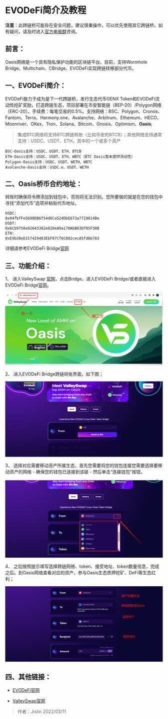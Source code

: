 # EVODeFi简介及教程

**注意**：此跨链桥可能存在安全问题，建议慎重操作，可以优先使用其它跨链桥，如有疑问，请及时进入[官方电报群](https://t.me/oasisnetworkchina)咨询。

## 前言：
Oasis网络是一个具有隐私保护功能的区块链平台。目前，支持Wormhole Bridge、Multichain、CBridge、EVODeFi实现跨链转移部分代币。

## 一、EVODeFi简介：
EVODeFi致力于成为是下一代跨链桥，发行生态代币GENX Token和EVODeFi流动性挖矿奖励，打造跨链生态，项目部署在币安智能链（BEP-20）/Polygon网络（ERC-20）。手续费：每笔交易的0.5%。支持网络：BSC、Polygon、Cronos、Fantom、Terra、Harmony.one、Avalanche、Arbitrum、Ethereum、HECO、Moonriver、OKex、Tron、Solana、Bitcoin、Gnosis、Optimism、**Oasis**;

> 集成BTC网络将支持BTC跨链转账（比如币安的BTCB）；其他网络支持通常支持：USDC、USDT、ETH，其中的一个或多个资产

```
BSC-Oasis支持：USDC、USDT、ETH、BTCB
ETH-Oasis支持：USDC、USDT、ETH、WBTC（BTC Oasis暂未提供流动性）
Polygon-Oasis支持：USDC、USDT、WETH、WBTC
Avalanche-Oasis支持：USDC.e、USDT、WETH
```

## 二、Oasis桥币合约地址：

转账时确保将令牌添加到钱包中，否则将无法识别。您所要做的就是在您的钱包中寻找“添加代币”选项并粘贴代币地址。

```
USDC:
0x94fbfFe5698DB6f54d6Ca524DbE673a7729014Be
USDT:
0x6Cb9750a92643382e020eA9a170AbB83Df05F30B
ETH:
0xE9b38eD157429483EbF87Cf6C002cecA5fd66783
```

详细请参考EVODeFi Bridge[官网](https://docs.evodefi.com/evodefi-the-next-generation-cross-chain-bridge/evodefi-bridge/bridge-faq)

## 三、功能介绍：

1、	进入ValleySwap [官网](https://valleyswap.com/)，点击Bridge，进入EVODeFi Bridge/或者直接进入EVODeFi Bridge[官网](https://bridge.evodefi.com/)。

![](1.png)

2、	进入EVODeFi Bridge跨链转账界面，如下图；

![](2.png)

3、	选择对应需要移动资产所属生态，首先您需要将您的钱包连接您需要选择要移动资产的网络 - 确保您的钱包已连接到该链 - 然后单击“连接钱包”按钮。

![](3.png)

4、	之后按照提示填写选择跨链网络、token、接受地址、token数量信息，完成之后。到Oasis网络查看对应的资产，参与Oasis生态质押挖矿、DeFi等生态红利；

![](4.png)

## 四、其他链接：

* [EVODeFi官网](https://bridge.evodefi.com/)

* [ValleySwap官网](https://valleyswap.com/)

>作者：Jistin 2022/03/11